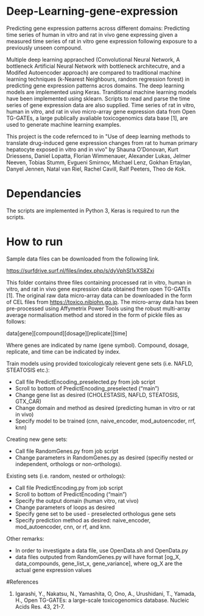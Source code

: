 # Deep-Learning-gene-expression

Predicting gene expression patterns across different domains:
Predicting time series of human in vitro and rat in vivo gene expressing given a measured time series of rat in vitro gene expression following exposure to a previously unseen compound. 

Multiple deep learning appraoched (Convolutional Neural Network, A bottleneck Artificial Neural Network with bottleneck architecutre, and a Modifed Autoencoder approach) are compared to traditional machine learning techniques (k-Nearest Neighbours, random regression forest) in predicting gene expression patterns acros domains. 
The deep learning models are implemented using Keras. Tranditional machine learning models have been implemented using sklearn. Scripts to read and parse the time series of gene expression data are also supplied. Time series of rat in vitro, human in vitro, and rat in vivo micro-array gene expression data from Open TG-GATEs, a large publically avaliable toxicogenomics data base [1], are used to generate machine learning examples.

This project is the code refernced to in "Use of deep learning methods to translate drug-induced gene expression changes from rat to human primary hepatocyte exposed in vitro and in vivo" by 
Shauna O’Donovan, Kurt Driessens, Daniel Lopatta, Florian Wimmenauer, Alexander Lukas, Jelmer Neeven, Tobias Stumm, Evgueni Smirnov, Michael Lenz, Gokhan Ertaylan, Danyel Jennen, Natal van Riel, Rachel Cavill, Ralf Peeters, Theo de Kok.

# Dependancies 

The scripts are implemented in Python 3, Keras is required to run the scripts. 

# How to run

Sample data files can be downloaded from the following link.

https://surfdrive.surf.nl/files/index.php/s/dyVphSI1xXS8Zxi

This folder contains three files containing processed rat in vitro, human in vitro, and rat in vivo gene expression data obtained from open TG-GATEs [1]. The original raw data micro-array data can be downloaded in the form of CEL files from https://toxico.nibiohn.go.jp.
The micro-array data has been pre-processed using Affymetrix Power Tools using the robust multi-array average normalisation method and stored in the form of pickle files as follows:

data[gene][compound][dosage][replicate][time]

Where genes are indicated by name (gene symbol). Compound, dosage, replicate, and time can be indicated by index.

Train models using provided toxicologicaly relevent gene sets (i.e. NAFLD, STEATOSIS etc.):
-	Call file PredictEncoding_preselected.py from job script
-	Scroll to bottom of PredictEncoding_preselected (“main”)
-	Change gene list as desired (CHOLESTASIS, NAFLD, STEATOSIS, GTX_CAR)
-	Change domain and method as desired (predicting human in vitro or rat in vivo)
- Specify model to be trained (cnn, naive_encoder, mod_autoencoder, rrf, knn)

Creating new gene sets:
-	Call file RandomGenes.py from job script
-	Change parameters in RandomGenes.py as desired (specifiy nested or independent, orthologs or non-orthologs).

Existing sets (i.e. random, nested or orthologs):
-	Call file PredictEncoding.py from job script
-	Scroll to bottom of PredictEncoding (“main”)
-	Specify the output domain (human vitro, rat vivo)
-	Change parameters of loops as desired
-	Specify gene set to be used - preselected orthologus gene sets
-	Specify prediction method as desired: naive_encoder, mod_autoencoder, cnn, or rf, and knn.

Other remarks:
-	In order to investigate a data file, use OpenData.sh and OpenData.py
-	data files outputed from RandomGenes.py will have format
[og_X, data_compounds, gene_list_x, gene_variance],
where og_X are the actual gene expression values


#References
1.	Igarashi, Y., Nakatsu, N., Yamashita, O, Ono, A., Urushidani, T., Yamada, H., Open TG-GATEs: a large-scale toxicogenomics database. Nucleic Acids Res. 43, 21-7.

